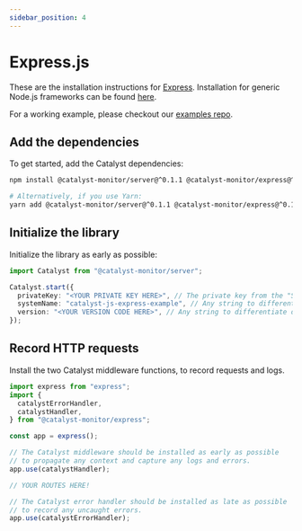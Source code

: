 ```yaml
---
sidebar_position: 4
---
```


# Express.js

These are the installation instructions for [Express](https://expressjs.com/). Installation for generic Node.js frameworks can be found [here](other-node).

For a working example, please checkout our [examples repo](https://github.com/catalyst-monitor/catalyst-examples).

## Add the dependencies

To get started, add the Catalyst dependencies:

```bash title="Terminal"
npm install @catalyst-monitor/server@^0.1.1 @catalyst-monitor/express@^0.1.1

# Alternatively, if you use Yarn:
yarn add @catalyst-monitor/server@^0.1.1 @catalyst-monitor/express@^0.1.1
```

## Initialize the library

Initialize the library as early as possible:

```ts title="index.ts"
import Catalyst from "@catalyst-monitor/server";

Catalyst.start({
  privateKey: "<YOUR PRIVATE KEY HERE>", // The private key from the "Settings" page in the Catalyst dashboard.
  systemName: "catalyst-js-express-example", // Any string to differentiate this service.
  version: "<YOUR VERSION CODE HERE>", // Any string to differentiate different deploys, e.g. Git commit SHA
});
```

## Record HTTP requests

Install the two Catalyst middleware functions, to record requests and logs.

```ts title="app.ts"
import express from "express";
import {
  catalystErrorHandler,
  catalystHandler,
} from "@catalyst-monitor/express";

const app = express();

// The Catalyst middleware should be installed as early as possible
// to propagate any context and capture any logs and errors.
app.use(catalystHandler);

// YOUR ROUTES HERE!

// The Catalyst error handler should be installed as late as possible
// to record any uncaught errors.
app.use(catalystErrorHandler);
```
